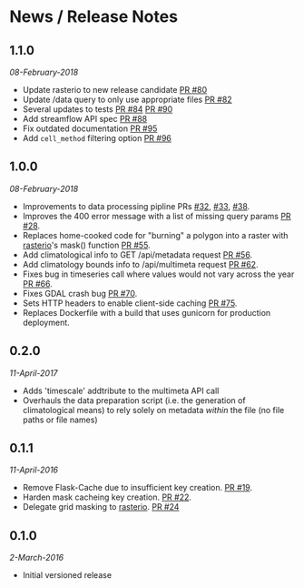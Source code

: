 # News / Release Notes

## 1.1.0

*08-February-2018*

* Update rasterio to new release candidate [PR #80](https://github.com/pacificclimate/climate-explorer-backend/pull/80)
* Update /data query to only use appropriate files [PR #82](https://github.com/pacificclimate/climate-explorer-backend/pull/82)
* Several updates to tests [PR #84](https://github.com/pacificclimate/climate-explorer-backend/pull/84) [PR #90](https://github.com/pacificclimate/climate-explorer-backend/pull/90)
* Add streamflow API spec [PR #88](https://github.com/pacificclimate/climate-explorer-backend/pull/88)
* Fix outdated documentation [PR #95](https://github.com/pacificclimate/climate-explorer-backend/pull/95)
* Add `cell_method` filtering option [PR #96](https://github.com/pacificclimate/climate-explorer-backend/pull/96)

## 1.0.0

*08-February-2018*

* Improvements to data processing pipline PRs [#32](https://github.com/pacificclimate/climate-explorer-backend/pull/32), [#33](https://github.com/pacificclimate/climate-explorer-backend/pull/33), [#38](https://github.com/pacificclimate/climate-explorer-backend/pull/38).
* Improves the 400 error message with a list of missing query params [PR #28](https://github.com/pacificclimate/climate-explorer-backend/pull/28).
* Replaces home-cooked code for "burning" a polygon into a raster with [rasterio](https://github.com/mapbox/rasterio)'s mask() function [PR #55](https://github.com/pacificclimate/climate-explorer-backend/pull/55).
* Add climatological info to GET /api/metadata request [PR #56](https://github.com/pacificclimate/climate-explorer-backend/pull/56).
* Add climatology bounds info to /api/multimeta request [PR #62](https://github.com/pacificclimate/climate-explorer-backend/pull/62).
* Fixes bug in timeseries call where values would not vary across the year [PR #66](https://github.com/pacificclimate/climate-explorer-backend/pull/66).
* Fixes GDAL crash bug [PR #70](https://github.com/pacificclimate/climate-explorer-backend/pull/70).
* Sets HTTP headers to enable client-side caching [PR #75](https://github.com/pacificclimate/climate-explorer-backend/pull/75).
* Replaces Dockerfile with a build that uses gunicorn for production deployment.

## 0.2.0

*11-April-2017*

* Adds 'timescale' addtribute to the multimeta API call
* Overhauls the data preparation script (i.e. the generation of climatological means) to rely solely on metadata *within* the file (no file paths or file names)

## 0.1.1

*11-April-2016*

* Remove Flask-Cache due to insufficient key creation. [PR #19](https://github.com/pacificclimate/climate-explorer-backend/pull/19).
* Harden mask cacheing key creation. [PR #22](https://github.com/pacificclimate/climate-explorer-backend/pull/22).
* Delegate grid masking to [rasterio](https://github.com/mapbox/rasterio). [PR #24](https://github.com/pacificclimate/climate-explorer-backend/pull/24)

## 0.1.0

*2-March-2016*

* Initial versioned release
